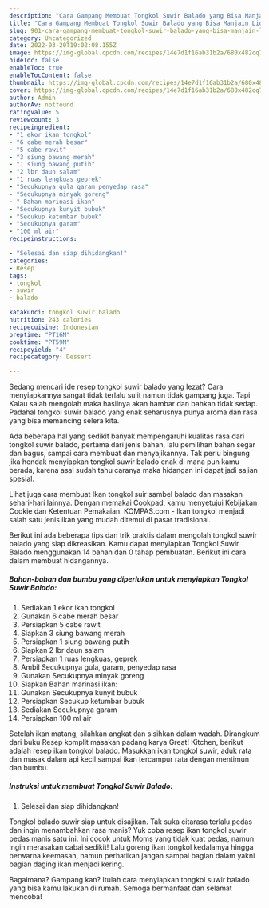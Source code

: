 ```yaml
---
description: "Cara Gampang Membuat Tongkol Suwir Balado yang Bisa Manjain Lidah"
title: "Cara Gampang Membuat Tongkol Suwir Balado yang Bisa Manjain Lidah"
slug: 901-cara-gampang-membuat-tongkol-suwir-balado-yang-bisa-manjain-lidah
category: Uncategorized
date: 2022-03-20T19:02:08.155Z
image: https://img-global.cpcdn.com/recipes/14e7d1f16ab31b2a/680x482cq70/tongkol-suwir-balado-foto-resep-utama.jpg
hideToc: false
enableToc: true
enableTocContent: false
thumbnail: https://img-global.cpcdn.com/recipes/14e7d1f16ab31b2a/680x482cq70/tongkol-suwir-balado-foto-resep-utama.jpg
cover: https://img-global.cpcdn.com/recipes/14e7d1f16ab31b2a/680x482cq70/tongkol-suwir-balado-foto-resep-utama.jpg
author: Admin
authorAv: notfound
ratingvalue: 5
reviewcount: 3
recipeingredient:
- "1 ekor ikan tongkol"
- "6 cabe merah besar"
- "5 cabe rawit"
- "3 siung bawang merah"
- "1 siung bawang putih"
- "2 lbr daun salam"
- "1 ruas lengkuas geprek"
- "Secukupnya gula garam penyedap rasa"
- "Secukupnya minyak goreng"
- " Bahan marinasi ikan"
- "Secukupnya kunyit bubuk"
- "Secukup ketumbar bubuk"
- "Secukupnya garam"
- "100 ml air"
recipeinstructions:

- "Selesai dan siap dihidangkan!"
categories:
- Resep
tags:
- tongkol
- suwir
- balado

katakunci: tongkol suwir balado 
nutrition: 243 calories
recipecuisine: Indonesian
preptime: "PT16M"
cooktime: "PT59M"
recipeyield: "4"
recipecategory: Dessert

---
```



Sedang mencari ide resep tongkol suwir balado yang lezat? Cara menyiapkannya sangat tidak terlalu sulit namun tidak gampang juga. Tapi Kalau salah mengolah maka hasilnya akan hambar dan bahkan tidak sedap. Padahal tongkol suwir balado yang enak seharusnya punya aroma dan rasa yang bisa memancing selera kita.


Ada beberapa hal yang sedikit banyak mempengaruhi kualitas rasa dari tongkol suwir balado, pertama dari jenis bahan, lalu pemilihan bahan segar dan bagus, sampai cara membuat dan menyajikannya. Tak perlu bingung jika hendak menyiapkan tongkol suwir balado enak di mana pun kamu berada, karena asal sudah tahu caranya maka hidangan ini dapat jadi sajian spesial.

Lihat juga cara membuat Ikan tongkol suir sambel balado dan masakan sehari-hari lainnya. Dengan memakai Cookpad, kamu menyetujui Kebijakan Cookie dan Ketentuan Pemakaian. KOMPAS.com - Ikan tongkol menjadi salah satu jenis ikan yang mudah ditemui di pasar tradisional.


Berikut ini ada beberapa tips dan trik praktis dalam mengolah tongkol suwir balado yang siap dikreasikan. Kamu dapat menyiapkan Tongkol Suwir Balado menggunakan 14 bahan dan 0 tahap pembuatan. Berikut ini cara dalam membuat hidangannya.

<!--inarticleads1-->

##### Bahan-bahan dan bumbu yang diperlukan untuk menyiapkan Tongkol Suwir Balado:

1. Sediakan 1 ekor ikan tongkol
1. Gunakan 6 cabe merah besar
1. Persiapkan 5 cabe rawit
1. Siapkan 3 siung bawang merah
1. Persiapkan 1 siung bawang putih
1. Siapkan 2 lbr daun salam
1. Persiapkan 1 ruas lengkuas, geprek
1. Ambil Secukupnya gula, garam, penyedap rasa
1. Gunakan Secukupnya minyak goreng
1. Siapkan  Bahan marinasi ikan:
1. Gunakan Secukupnya kunyit bubuk
1. Persiapkan Secukup ketumbar bubuk
1. Sediakan Secukupnya garam
1. Persiapkan 100 ml air


Setelah ikan matang, silahkan angkat dan sisihkan dalam wadah. Dirangkum dari buku Resep komplit masakan padang karya Great! Kitchen, berikut adalah resep ikan tongkol balado. Masukkan ikan tongkol suwir, aduk rata dan masak dalam api kecil sampai ikan tercampur rata dengan mentimun dan bumbu. 

<!--inarticleads2-->

##### Instruksi untuk membuat Tongkol Suwir Balado:


1. Selesai dan siap dihidangkan!

Tongkol balado suwir siap untuk disajikan. Tak suka citarasa terlalu pedas dan ingin menambahkan rasa manis? Yuk coba resep ikan tongkol suwir pedas manis satu ini. Ini cocok untuk Moms yang tidak kuat pedas, namun ingin merasakan cabai sedikit! Lalu goreng ikan tongkol kedalamya hingga berwarna keemasan, namun perhatikan jangan sampai bagian dalam yakni bagian daging ikan menjadi kering. 

Bagaimana? Gampang kan? Itulah cara menyiapkan tongkol suwir balado yang bisa kamu lakukan di rumah. Semoga bermanfaat dan selamat mencoba!
